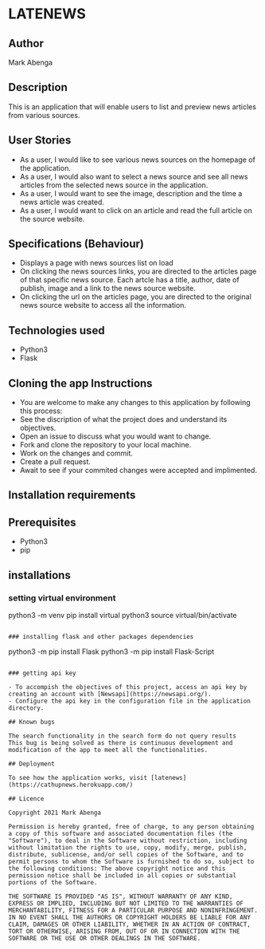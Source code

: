 # LATENEWS

## Author

Mark Abenga

## Description

This is an application that will enable users to list and preview news articles from various sources.

## User Stories

- As a user, I would like to see various news sources on the homepage of the application.
- As a user, I would also want to select a news source and see all news articles from the selected news source in the application.
- As a user, I would want to see the image, description and the time a news article was created.
- As a user, I would want to click on an article and read the full article on the source website.

## Specifications (Behaviour)

- Displays a page with news sources list on load
- On clicking the news sources links, you are directed to the articles page of that specific news source. Each artcle has a title,
author, date of publish, image and a link to the news source website.
- On clicking the url on the articles page, you are directed to the original news source website to access all the information.

## Technologies used

- Python3
- Flask

## Cloning the app Instructions

- You are welcome to make any changes to this application by following this process:
- See the discription of what the project does and understand its objectives.
- Open an issue to discuss what you would want to change.
- Fork and clone the repository to your local machine.
- Work on the changes and commit.
- Create a pull request.
- Await to see if your commited changes were accepted and implimented.

## Installation requirements

## Prerequisites

- Python3
- pip

## installations

### setting virtual environment

python3 -m venv pip install virtual
python3 source virtual/bin/activate

```

### installing flask and other packages dependencies

```

python3 -m pip install Flask
python3 -m pip install Flask-Script

```

### getting api key

- To accompish the objectives of this project, access an api key by creating an account with [Newsapi](https://newsapi.org/).
- Configure the api key in the configuration file in the application directory.

## Known bugs

The search functionality in the search form do not query results
This bug is being solved as there is continuous development and modification of the app to meet all the functionalities.

## Deployment

To see how the application works, visit [latenews](https://cathupnews.herokuapp.com/)

## Licence

Copyright 2021 Mark Abenga

Permission is hereby granted, free of charge, to any person obtaining a copy of this software and associated documentation files (the "Software"), to deal in the Software without restriction, including without limitation the rights to use, copy, modify, merge, publish, distribute, sublicense, and/or sell copies of the Software, and to permit persons to whom the Software is furnished to do so, subject to the following conditions: The above copyright notice and this permission notice shall be included in all copies or substantial portions of the Software.

THE SOFTWARE IS PROVIDED "AS IS", WITHOUT WARRANTY OF ANY KIND, EXPRESS OR IMPLIED, INCLUDING BUT NOT LIMITED TO THE WARRANTIES OF MERCHANTABILITY, FITNESS FOR A PARTICULAR PURPOSE AND NONINFRINGEMENT. IN NO EVENT SHALL THE AUTHORS OR COPYRIGHT HOLDERS BE LIABLE FOR ANY CLAIM, DAMAGES OR OTHER LIABILITY, WHETHER IN AN ACTION OF CONTRACT, TORT OR OTHERWISE, ARISING FROM, OUT OF OR IN CONNECTION WITH THE SOFTWARE OR THE USE OR OTHER DEALINGS IN THE SOFTWARE.
